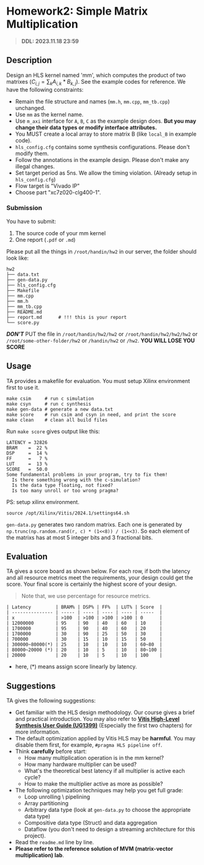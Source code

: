 # Homework2: Simple Matrix Multiplication

> **DDL: 2023.11.18 23:59**

## Description

Design an HLS kernel named 'mm', which computes the product of two matrixes ($C_{i,j}=\sum_{k} A_{i, k} * B_{k, j}$).  See the example codes for reference. We have the following constraints:

* Remain the file structure and names (`mm.h`, `mm.cpp`, `mm_tb.cpp`) unchanged.
* Use `mm` as the kernel name.
* Use `m_axi` interface for `A`, `B`, `C` as the example design does. **But you may change their data types or modify interface attributes.**
* You MUST create a local array to store matrix B (like `local_B` in example code).
* `hls_config.cfg` contains some synthesis configurations. Please don't modify them.
* Follow the annotations in the example design. Please don't make any illegal changes.
* Set target period as 5ns. We allow the timing violation. (Already setup in `hls_config.cfg`)
* Flow target is "Vivado IP"
* Choose part "xc7z020-clg400-1".

### Submission

You have to submit:

1. The source code of your mm kernel
2. One report (`.pdf` or `.md`)

Please put all the things in `/root/handin/hw2` in our server, the folder should look like:

```
hw2
├── data.txt
├── gen-data.py
├── hls_config.cfg
├── Makefile
├── mm.cpp
├── mm.h
├── mm_tb.cpp
├── README.md
├── report.md      # !!! this is your report
└── score.py
```

***DON'T*** PUT the file in `/root/handin/hw2/hw2` or `/root/handin/hw2/hw2/hw2` or `/root/some-other-folder/hw2` or `/handin/hw2` or `/hw2`. **YOU WILL LOSE YOU SCORE**

## Usage

TA provides a makefile for evaluation. You must setup Xilinx environment first to use it.

```shell
make csim     # run c simulation
make csyn     # run c synthesis
make gen-data # generate a new data.txt
make score    # run csim and csyn in need, and print the score
make clean    # clean all build files
```

Run `make score` gives output like this:

```
LATENCY = 32826
BRAM    =  22 %
DSP     =  14 %
FF      =   7 %
LUT     =  13 %
SCORE   =  50.0
Some fundamental problems in your program, try to fix them!
  Is there something wrong with the c-simulation?
  Is the data type floating, not fixed?
  Is too many unroll or too wrong pragma?
```

PS: setup xilinx environment.

```shell
source /opt/Xilinx/Vitis/2024.1/settings64.sh
```

`gen-data.py` generates two random matrixs. Each one is generated by `np.trunc(np.random.rand(r, c) * (1<<8)) / (1<<3)`. So each element of the matrixs has at most 5 integer bits and 3 fractional bits.

##  Evaluation

TA gives a score board as shown below. For each row, if both the latency and all resource metrics meet the requirements, your design could get the score. Your final score is certainly the highest score of your design.

>  Note that, we use percentage for resource metrics.

```
| Latency         | BRAM% | DSP% | FF%  | LUT% | Score  |
| --------------- | ----- | ---- | ---- | ---- | -----  |
| x               | >100  | >100 | >100 | >100 | 0      |
| 12000000        | 95    | 90   | 40   | 60   | 10     |
| 1700000         | 95    | 90   | 40   | 60   | 20     |
| 1700000         | 30    | 90   | 25   | 50   | 30     |
| 700000          | 30    | 15   | 10   | 15   | 50     |
| 300000~80000(*) | 25    | 10   | 10   | 10   | 60~80  |
| 80000~20000 (*) | 20    | 10   | 5    | 10   | 80~100 |
| 20000           | 20    | 10   | 5    | 10   | 100    |
```

* here, (*) means assign score linearly by latency.

## Suggestions

TA gives the following suggestions:

* Get familiar with the HLS design methodology. Our course gives a brief and practical introduction. You may also refer to [**Vitis High-Level Synthesis User Guide (UG1399)**](https://docs.xilinx.com/r/en-US/ug1399-vitis-hls) (Especially the first two chapters) for more information.
* The default optimization applied by Vitis HLS may be **harmful**. You may disable them first, for example, `#pragma HLS pipeline off`.
* Think **carefully** before start:
  * How many multiplication operation is in the mm kernel?
  * How many hardware multiplier can be used?
  * What's the theoretical best latency if all multiplier is active each cycle?
  * How to make the multiplier active as more as possible?
* The following optimization techniques may help you get full grade:
  * Loop unrolling \ pipelining
  * Array partitioning
  * Arbitrary data type (look at `gen-data.py` to choose the appropriate data type)
  * Compositive data type (Struct) and data aggregation
  * Dataflow (you don't need to design a streaming architecture for this project).
* Read the `readme.md` line by line.
* **Please refer to the reference solution of MVM (matrix-vector multiplication) lab**.

